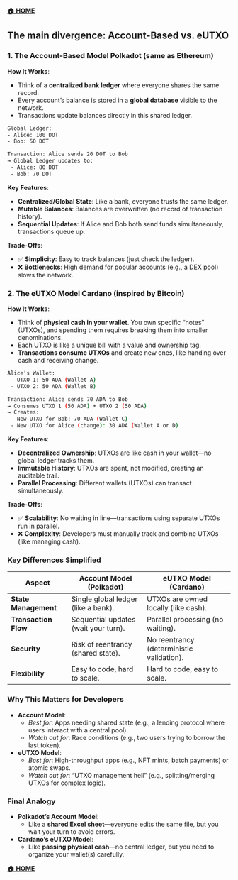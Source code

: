 **[🏠 HOME](../README.md)**

## The main divergence: Account-Based vs. eUTXO

### **1. The Account-Based Model Polkadot (same as Ethereum)**

**How It Works**:

- Think of a **centralized bank ledger** where everyone shares the same record.
- Every account’s balance is stored in a **global database** visible to the network.
- Transactions update balances directly in this shared ledger.

```sh
Global Ledger:
- Alice: 100 DOT
- Bob: 50 DOT

Transaction: Alice sends 20 DOT to Bob
→ Global Ledger updates to:
 - Alice: 80 DOT
 - Bob: 70 DOT
```

**Key Features**:

- **Centralized/Global State**: Like a bank, everyone trusts the same ledger.
- **Mutable Balances**: Balances are overwritten (no record of transaction history).
- **Sequential Updates**: If Alice and Bob both send funds simultaneously, transactions queue up.

**Trade-Offs**:

- ✅ **Simplicity**: Easy to track balances (just check the ledger).
- ❌ **Bottlenecks**: High demand for popular accounts (e.g., a DEX pool) slows the network.

### **2. The eUTXO Model Cardano (inspired by Bitcoin)**

**How It Works**:

- Think of **physical cash in your wallet**. You own specific “notes” (UTXOs), and spending them requires breaking them into smaller denominations.
- Each UTXO is like a unique bill with a value and ownership tag.
- **Transactions consume UTXOs** and create new ones, like handing over cash and receiving change.

```sh
Alice’s Wallet:
 - UTXO 1: 50 ADA (Wallet A)
 - UTXO 2: 50 ADA (Wallet B)

Transaction: Alice sends 70 ADA to Bob
→ Consumes UTXO 1 (50 ADA) + UTXO 2 (50 ADA)
→ Creates:
 - New UTXO for Bob: 70 ADA (Wallet C) 
 - New UTXO for Alice (change): 30 ADA (Wallet A or D)
```

**Key Features**:

- **Decentralized Ownership**: UTXOs are like cash in your wallet—no global ledger tracks them.
- **Immutable History**: UTXOs are spent, not modified, creating an auditable trail.
- **Parallel Processing**: Different wallets (UTXOs) can transact simultaneously.

**Trade-Offs**:

- ✅ **Scalability**: No waiting in line—transactions using separate UTXOs run in parallel.
- ❌ **Complexity**: Developers must manually track and combine UTXOs (like managing cash).

### **Key Differences Simplified**

| **Aspect** | **Account Model (Polkadot)** | **eUTXO Model (Cardano)** |
| --- | --- | --- |
| **State Management** | Single global ledger (like a bank). | UTXOs are owned locally (like cash). |
| **Transaction Flow** | Sequential updates (wait your turn). | Parallel processing (no waiting). |
| **Security** | Risk of reentrancy (shared state). | No reentrancy (deterministic validation). |
| **Flexibility** | Easy to code, hard to scale. | Hard to code, easy to scale. |

### **Why This Matters for Developers**

- **Account Model**:
  - _Best for_: Apps needing shared state (e.g., a lending protocol where users interact with a central pool).
  - _Watch out for_: Race conditions (e.g., two users trying to borrow the last token).
- **eUTXO Model**:
  - _Best for_: High-throughput apps (e.g., NFT mints, batch payments) or atomic swaps.
  - _Watch out for_: “UTXO management hell” (e.g., splitting/merging UTXOs for complex logic).

### **Final Analogy**

- **Polkadot’s Account Model**:
  - Like a **shared Excel sheet**—everyone edits the same file, but you wait your turn to avoid errors.
- **Cardano’s eUTXO Model**:
  - Like **passing physical cash**—no central ledger, but you need to organize your wallet(s) carefully.


**[🏠 HOME](../README.md)**